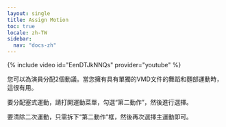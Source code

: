 ```yaml
---
layout: single
title: Assign Motion
toc: true
locale: zh-TW
sidebar:
  nav: "docs-zh"
---
```


{% include video id="EenDTJkNNQs" provider="youtube" %}

您可以為演員分配2個動議。當您擁有具有單獨的VMD文件的舞蹈和麵部運動時，這很有用。

要分配塞式運動，請打開運動菜單，勾選“第二動作”，然後進行選擇。

要清除二次運動，只需拆下“第二動作”框，然後再次選擇主運動即可。